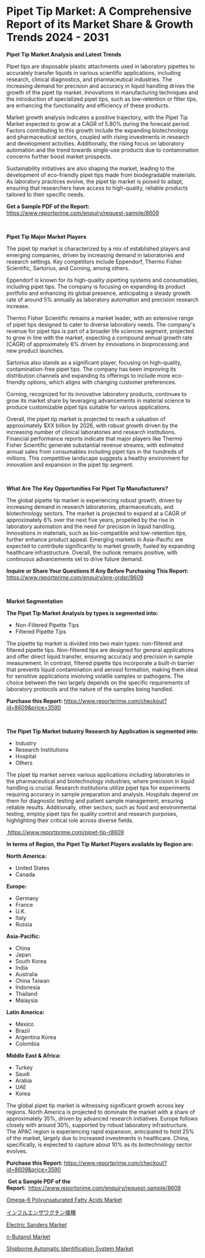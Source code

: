 <p><h1>Pipet Tip Market: A Comprehensive Report of its Market Share & Growth Trends 2024 - 2031</h1></p><p><strong>Pipet Tip Market Analysis and Latest Trends</strong></p>
<p><p>Pipet tips are disposable plastic attachments used in laboratory pipettes to accurately transfer liquids in various scientific applications, including research, clinical diagnostics, and pharmaceutical industries. The increasing demand for precision and accuracy in liquid handling drives the growth of the pipet tip market. Innovations in manufacturing techniques and the introduction of specialized pipet tips, such as low-retention or filter tips, are enhancing the functionality and efficiency of these products.</p><p>Market growth analysis indicates a positive trajectory, with the Pipet Tip Market expected to grow at a CAGR of 5.80% during the forecast period. Factors contributing to this growth include the expanding biotechnology and pharmaceutical sectors, coupled with rising investments in research and development activities. Additionally, the rising focus on laboratory automation and the trend towards single-use products due to contamination concerns further boost market prospects.</p><p>Sustainability initiatives are also shaping the market, leading to the development of eco-friendly pipet tips made from biodegradable materials. As laboratory practices evolve, the pipet tip market is poised to adapt, ensuring that researchers have access to high-quality, reliable products tailored to their specific needs.</p></p>
<p><strong>Get a Sample PDF of the Report:&nbsp;</strong> <a href="https://www.reportprime.com/enquiry/request-sample/8609">https://www.reportprime.com/enquiry/request-sample/8609</a></p>
<p>&nbsp;</p>
<p><strong>Pipet Tip Major Market Players</strong></p>
<p><p>The pipet tip market is characterized by a mix of established players and emerging companies, driven by increasing demand in laboratories and research settings. Key competitors include Eppendorf, Thermo Fisher Scientific, Sartorius, and Corning, among others. </p><p>Eppendorf is known for its high-quality pipetting systems and consumables, including pipet tips. The company is focusing on expanding its product portfolio and enhancing its global presence, anticipating a steady growth rate of around 5% annually as laboratory automation and precision research increase.</p><p>Thermo Fisher Scientific remains a market leader, with an extensive range of pipet tips designed to cater to diverse laboratory needs. The company's revenue for pipet tips is part of a broader life sciences segment, projected to grow in line with the market, expecting a compound annual growth rate (CAGR) of approximately 6% driven by innovations in bioprocessing and new product launches.</p><p>Sartorius also stands as a significant player, focusing on high-quality, contamination-free pipet tips. The company has been improving its distribution channels and expanding its offerings to include more eco-friendly options, which aligns with changing customer preferences.</p><p>Corning, recognized for its innovative laboratory products, continues to grow its market share by leveraging advancements in material science to produce customizable pipet tips suitable for various applications.</p><p>Overall, the pipet tip market is projected to reach a valuation of approximately $XX billion by 2026, with robust growth driven by the increasing number of clinical laboratories and research institutions. Financial performance reports indicate that major players like Thermo Fisher Scientific generate substantial revenue streams, with estimated annual sales from consumables including pipet tips in the hundreds of millions. This competitive landscape suggests a healthy environment for innovation and expansion in the pipet tip segment.</p></p>
<p>&nbsp;</p>
<p><strong>What Are The Key Opportunities For Pipet Tip Manufacturers?</strong></p>
<p><p>The global pipette tip market is experiencing robust growth, driven by increasing demand in research laboratories, pharmaceuticals, and biotechnology sectors. The market is projected to expand at a CAGR of approximately 6% over the next five years, propelled by the rise in laboratory automation and the need for precision in liquid handling. Innovations in materials, such as bio-compatible and low-retention tips, further enhance product appeal. Emerging markets in Asia-Pacific are expected to contribute significantly to market growth, fueled by expanding healthcare infrastructure. Overall, the outlook remains positive, with continuous advancements set to drive future demand.</p></p>
<p><strong>Inquire or Share Your Questions If Any Before Purchasing This Report:</strong> <a href="https://www.reportprime.com/enquiry/pre-order/8609">https://www.reportprime.com/enquiry/pre-order/8609</a></p>
<p>&nbsp;</p>
<p><strong>Market Segmentation</strong></p>
<p><strong>The Pipet Tip Market Analysis by types is segmented into:</strong></p>
<p><ul><li>Non-Filtered Pipette Tips</li><li>Filtered Pipette Tips</li></ul></p>
<p><p>The pipette tip market is divided into two main types: non-filtered and filtered pipette tips. Non-filtered tips are designed for general applications and offer direct liquid transfer, ensuring accuracy and precision in sample measurement. In contrast, filtered pipette tips incorporate a built-in barrier that prevents liquid contamination and aerosol formation, making them ideal for sensitive applications involving volatile samples or pathogens. The choice between the two largely depends on the specific requirements of laboratory protocols and the nature of the samples being handled.</p></p>
<p><strong>Purchase this Report:&nbsp;</strong><a href="https://www.reportprime.com/checkout?id=8609&price=3590">https://www.reportprime.com/checkout?id=8609&price=3590</a></p>
<p>&nbsp;</p>
<p><strong>The Pipet Tip Market Industry Research by Application is segmented into:</strong></p>
<p><ul><li>Industry</li><li>Research Institutions</li><li>Hospital</li><li>Others</li></ul></p>
<p><p>The pipet tip market serves various applications including laboratories in the pharmaceutical and biotechnology industries, where precision in liquid handling is crucial. Research institutions utilize pipet tips for experiments requiring accuracy in sample preparation and analysis. Hospitals depend on them for diagnostic testing and patient sample management, ensuring reliable results. Additionally, other sectors, such as food and environmental testing, employ pipet tips for quality control and research purposes, highlighting their critical role across diverse fields.</p></p>
<p><a href="https://www.reportprime.com/pipet-tip-r8609">&nbsp;https://www.reportprime.com/pipet-tip-r8609</a></p>
<p><strong>In terms of Region, the Pipet Tip Market Players available by Region are:</strong></p>
<p>
    <p> <strong> North America: </strong>
        <ul>
            <li>United States</li>
            <li>Canada</li>
        </ul>
        </p> 
    <p> <strong> Europe: </strong>
        <ul>
            <li>Germany</li>
            <li>France</li>
            <li>U.K.</li>
            <li>Italy</li>
            <li>Russia</li>
        </ul>
        </p> 
    <p> <strong> Asia-Pacific: </strong>
        <ul>
            <li>China</li>
            <li>Japan</li>
            <li>South Korea</li>
            <li>India</li>
            <li>Australia</li>
            <li>China Taiwan</li>
            <li>Indonesia</li>
            <li>Thailand</li>
            <li>Malaysia</li>
        </ul>
        </p> 
    <p> <strong> Latin America: </strong>
        <ul>
            <li>Mexico</li>
            <li>Brazil</li>
            <li>Argentina Korea</li>
            <li>Colombia</li>
        </ul>
        </p> 
    <p> <strong> Middle East & Africa: </strong>
        <ul>
            <li>Turkey</li>
            <li>Saudi</li>
            <li>Arabia</li>
            <li>UAE</li>
            <li>Korea</li>
        </ul>
    </p>
    </p>
<p><p>The global pipet tip market is witnessing significant growth across key regions. North America is projected to dominate the market with a share of approximately 35%, driven by advanced research initiatives. Europe follows closely with around 30%, supported by robust laboratory infrastructure. The APAC region is experiencing rapid expansion, anticipated to hold 25% of the market, largely due to increased investments in healthcare. China, specifically, is expected to capture about 10% as its biotechnology sector evolves.</p></p>
<p><strong>Purchase this Report: </strong><a href="https://www.reportprime.com/checkout?id=8609&price=3590">https://www.reportprime.com/checkout?id=8609&price=3590</a></p>
<p>&nbsp;<strong>Get a Sample PDF of the Report:&nbsp;&nbsp;</strong><a href="https://www.reportprime.com/enquiry/request-sample/8609">https://www.reportprime.com/enquiry/request-sample/8609</a></p>
<p><strong></strong></p>
<p><p><a href="https://medium.com/@alanernser/the-global-omega-6-polyunsaturated-fatty-acids-market-is-projected-to-experience-an-annual-growth-e26645c23a39">Omega-6 Polyunsaturated Fatty Acids Market</a></p><p><a href="https://medium.com/@mares423/influenza-vaccination-market-%E3%81%AE%E3%82%B0%E3%83%AD%E3%83%BC%E3%83%90%E3%83%AB%E5%B8%82%E5%A0%B4%E6%A6%82%E8%A6%81%E3%81%AF-%E4%B8%96%E7%95%8C%E3%81%8A%E3%82%88%E3%81%B3%E4%B8%BB%E8%A6%81%E5%B8%82%E5%A0%B4%E3%81%AB%E3%81%8A%E3%81%91%E3%82%8B%E6%A5%AD%E7%95%8C%E3%81%AB%E5%BD%B1%E9%9F%BF%E3%82%92%E4%B8%8E%E3%81%88%E3%82%8B%E4%B8%BB%E8%A6%81%E3%81%AA%E3%83%88%E3%83%AC%E3%83%B3%E3%83%89%E3%81%AB%E3%81%A4%E3%81%84%E3%81%A6-%E7%8B%AC%E8%87%AA%E3%81%AE%E8%A6%96%E7%82%B9%E3%82%92%E6%8F%90%E4%BE%9B%E3%81%97%E3%81%BE%E3%81%99-9747460580b1">インフルエンザワクチン接種</a></p><p><a href="https://www.linkedin.com/pulse/future-electric-sanders-market-global-forecast-trends-2024-2031-yjusf?trackingId=HbXy6sKCS7O5Ytdc2uI8Lw%3D%3D">Electric Sanders Market</a></p><p><a href="https://medium.com/@alanernser/what-innovations-are-shaping-the-n-butanol-market-1d9230de27c8">n-Butanol Market</a></p><p><a href="https://issuu.com/reportprime-2/docs/shipborne-automatic-identification-_d20dfe1e902162">Shipborne Automatic Identification System Market</a></p></p>